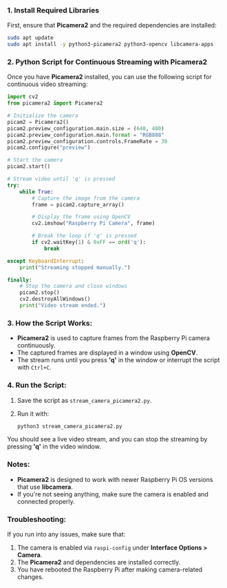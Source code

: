### 1. **Install Required Libraries**
First, ensure that **Picamera2** and the required dependencies are installed:

```bash
sudo apt update
sudo apt install -y python3-picamera2 python3-opencv libcamera-apps
```

### 2. **Python Script for Continuous Streaming with Picamera2**

Once you have **Picamera2** installed, you can use the following script for continuous video streaming:

```python
import cv2
from picamera2 import Picamera2

# Initialize the camera
picam2 = Picamera2()
picam2.preview_configuration.main.size = (640, 480)
picam2.preview_configuration.main.format = "RGB888"
picam2.preview_configuration.controls.FrameRate = 30
picam2.configure("preview")

# Start the camera
picam2.start()

# Stream video until 'q' is pressed
try:
    while True:
        # Capture the image from the camera
        frame = picam2.capture_array()

        # Display the frame using OpenCV
        cv2.imshow("Raspberry Pi Camera", frame)

        # Break the loop if 'q' is pressed
        if cv2.waitKey(1) & 0xFF == ord('q'):
            break

except KeyboardInterrupt:
    print("Streaming stopped manually.")

finally:
    # Stop the camera and close windows
    picam2.stop()
    cv2.destroyAllWindows()
    print("Video stream ended.")
```

### 3. **How the Script Works:**
- **Picamera2** is used to capture frames from the Raspberry Pi camera continuously.
- The captured frames are displayed in a window using **OpenCV**.
- The stream runs until you press **'q'** in the window or interrupt the script with `Ctrl+C`.

### 4. **Run the Script:**
1. Save the script as `stream_camera_picamera2.py`.
2. Run it with:

   ```bash
   python3 stream_camera_picamera2.py
   ```

You should see a live video stream, and you can stop the streaming by pressing **'q'** in the video window.

### Notes:
- **Picamera2** is designed to work with newer Raspberry Pi OS versions that use **libcamera**.
- If you're not seeing anything, make sure the camera is enabled and connected properly.
  
### Troubleshooting:
If you run into any issues, make sure that:
1. The camera is enabled via `raspi-config` under **Interface Options > Camera**.
2. The **Picamera2** and dependencies are installed correctly.
3. You have rebooted the Raspberry Pi after making camera-related changes.

